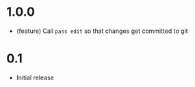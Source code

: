 # 1.0.0

* (feature) Call `pass edit` so that changes get committed to git

# 0.1

* Initial release
